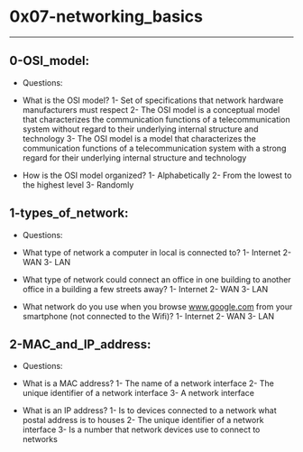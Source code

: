 # 0x07-networking_basics
-----------------------------------------------
## 0-OSI_model:
* Questions:

- What is the OSI model?
1- Set of specifications that network hardware manufacturers must respect
2- The OSI model is a conceptual model that characterizes the communication functions of a telecommunication system without regard to their underlying internal structure and technology
3- The OSI model is a model that characterizes the communication functions of a telecommunication system with a strong regard for their underlying internal structure and technology

- How is the OSI model organized?
1- Alphabetically
2- From the lowest to the highest level
3- Randomly

## 1-types_of_network:
* Questions:

- What type of network a computer in local is connected to?
1- Internet
2- WAN
3- LAN

- What type of network could connect an office in one building to another office in a building a few streets away?
1- Internet
2- WAN
3- LAN

- What network do you use when you browse www.google.com from your smartphone (not connected to the Wifi)?
1- Internet
2- WAN
3- LAN

## 2-MAC_and_IP_address:
* Questions:

- What is a MAC address?
1- The name of a network interface
2- The unique identifier of a network interface
3- A network interface

- What is an IP address?
1- Is to devices connected to a network what postal address is to houses
2- The unique identifier of a network interface
3- Is a number that network devices use to connect to networks
